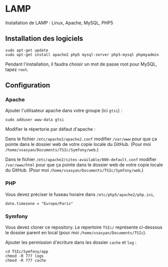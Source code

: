 # LAMP

Installation de LAMP : Linux, Apache, MySQL, PHP5

## Installation des logiciels

    sudo apt-get update
    sudo apt-get install apache2 php5 mysql-server php5-mysql phpmyadmin

Pendant l'installation, il faudra choisir un mot de passe root pour MySQL, tapez `root`.

## Configuration

### Apache

Ajouter l'utilisateur apache dans votre groupe (ici `gtsi`) :

    sudo adduser www-data gtsi

Modifier le répertorie par défaut d'apache :

Dans le fichier `/etc/apache2/apache2.conf` modifier `/var/www` pour que ça pointe dans le dossier web de votre copie locale du GitHub. (Pour moi `/home/vsasyan/Documents/TSIc/Symfony/web`.)

Dans le fichier `/etc/apache2/sites-available/000-default.conf` modifier `/var/www/html` pour que ça pointe dans le dossier web de votre copie locale du GitHub. (Pour moi `/home/vsasyan/Documents/TSIc/Symfony/web`.)

### PHP

Vous devez préciser le fuseau horaire dans `/etc/php5/apache2/php.ini`,

    date.timezone = "Europe/Paris"

### Symfony

Vous devez cloner ce repository. Le repertoire `TSIc/` représente ci-dessous le dossier parent en local (pour moi `/home/vsasyan/Documents/TSIc`).

Ajouter les permission d'ecriture dans les dossier `cache` et `log` :

    cd TSIc/Symfony/app
    chmod -R 777 logs
    chmod -R 777 cache
